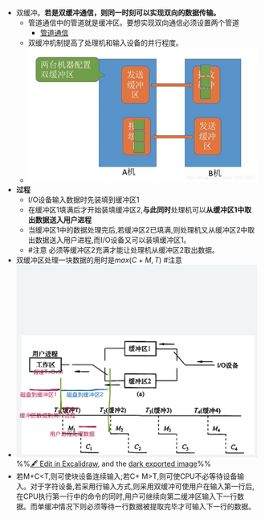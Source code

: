 - 双缓冲。**若是双缓冲通信，则同一时刻可以实现双向的数据传输。**
	- 管道通信中的管道就是缓冲区。要想实现双向通信必须设置两个管道
		- [管道通信](../../操作系统/管道通信.md)
	- 双缓冲机制提高了处理机和输入设备的并行程度。
	-  ![](attachments/Pasted%20image%2020221123202320.png)
- **过程**
	- I/O设备输入数据时先装填到缓冲区1
	- 在缓冲区1填满后才开始装填缓冲区2,**与此同时**处理机可以**从缓冲区1中取出数据送入用户进程**
	- 当缓冲区1中的数据处理完后,若缓冲区2已填满,则处理机又从缓冲区2中取出数据送入用户进程,而I/O设备又可以装填缓冲区1。
	- #注意 必须等缓冲区2充满才能让处理机从缓冲区2取出数据。
- 双缓冲区处理一块数据的用时是$max(C+M,T)$ #注意
- ![](attachments/%E7%BC%93%E5%86%B2%E5%8C%BA-%E5%8F%8C%E7%BC%93%E5%86%B2%202022-11-23%2020.25.50.excalidraw.svg)
%%[🖋 Edit in Excalidraw](attachments/%E7%BC%93%E5%86%B2%E5%8C%BA-%E5%8F%8C%E7%BC%93%E5%86%B2%202022-11-23%2020.25.50.excalidraw.md), and the [dark exported image](attachments/%E7%BC%93%E5%86%B2%E5%8C%BA-%E5%8F%8C%E7%BC%93%E5%86%B2%202022-11-23%2020.25.50.excalidraw.dark.svg)%%
- 若M+C<T,则可使块设备连续输入;若C+ M>T,则可使CPU不必等待设备输入。对于字符设备,若采用行输入方式,则采用双缓冲可使用户在输入第一行后,在CPU执行第一行中的命令的同时,用户可继续向第二缓冲区输入下一行数据。而单缓冲情况下则必须等待一行数据被提取完毕才可输入下一行的数据。